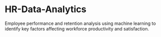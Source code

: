 # HR-Data-Analytics
Employee performance and retention analysis using machine learning to identify key factors affecting workforce productivity and satisfaction.
